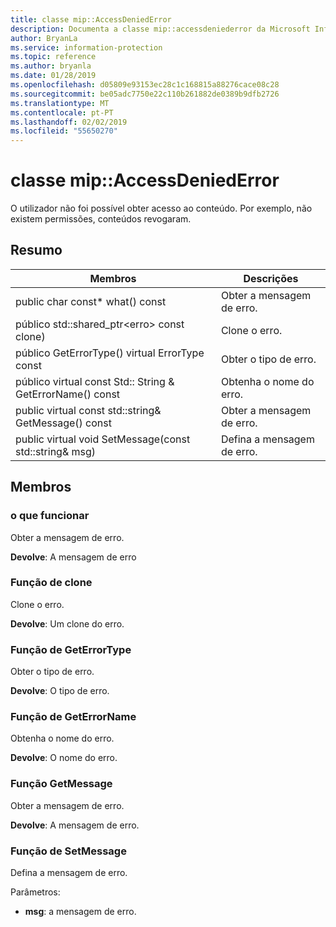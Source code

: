 ```yaml
---
title: classe mip::AccessDeniedError
description: Documenta a classe mip::accessdeniederror da Microsoft Information Protection (MIP) SDK.
author: BryanLa
ms.service: information-protection
ms.topic: reference
ms.author: bryanla
ms.date: 01/28/2019
ms.openlocfilehash: d05809e93153ec28c1c168815a88276cace08c28
ms.sourcegitcommit: be05adc7750e22c110b261882de0389b9dfb2726
ms.translationtype: MT
ms.contentlocale: pt-PT
ms.lasthandoff: 02/02/2019
ms.locfileid: "55650270"
---
```

# <a name="class-mipaccessdeniederror"></a>classe mip::AccessDeniedError 
O utilizador não foi possível obter acesso ao conteúdo. Por exemplo, não existem permissões, conteúdos revogaram.
  
## <a name="summary"></a>Resumo
 Membros                        | Descrições                                
--------------------------------|---------------------------------------------
public char const* what() const  |  Obter a mensagem de erro.
público std::shared_ptr\<erro\> const clone)  |  Clone o erro.
público GetErrorType() virtual ErrorType const  |  Obter o tipo de erro.
público virtual const Std:: String & GetErrorName() const  |  Obtenha o nome do erro.
public virtual const std::string& GetMessage() const  |  Obter a mensagem de erro.
public virtual void SetMessage(const std::string& msg)  |  Defina a mensagem de erro.
  
## <a name="members"></a>Membros
  
### <a name="what-function"></a>o que funcionar
Obter a mensagem de erro.

  
**Devolve**: A mensagem de erro
  
### <a name="clone-function"></a>Função de clone
Clone o erro.

  
**Devolve**: Um clone do erro.
  
### <a name="geterrortype-function"></a>Função de GetErrorType
Obter o tipo de erro.

  
**Devolve**: O tipo de erro.
  
### <a name="geterrorname-function"></a>Função de GetErrorName
Obtenha o nome do erro.

  
**Devolve**: O nome do erro.
  
### <a name="getmessage-function"></a>Função GetMessage
Obter a mensagem de erro.

  
**Devolve**: A mensagem de erro.
  
### <a name="setmessage-function"></a>Função de SetMessage
Defina a mensagem de erro.

Parâmetros:  
* **msg**: a mensagem de erro.

